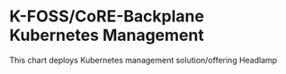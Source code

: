 # K-FOSS/CoRE-Backplane Kubernetes Management

This chart deploys Kubernetes management solution/offering Headlamp
